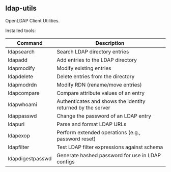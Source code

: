 ldap-utils
----------
OpenLDAP Client Utilities.

Installed tools:

| Command          | Description |
| ---------------- | ----------- |
| ldapsearch       | Search LDAP directory entries |
| ldapadd          | Add entries to the LDAP directory |
| ldapmodify       | Modify existing entries |
| ldapdelete       | Delete entries from the directory |
| ldapmodrdn       | Modify RDN (rename/move entries) |
| ldapcompare      | Compare attribute values of an entry |
| ldapwhoami       | Authenticates and shows the identity returned by the server |
| ldappasswd       | Change the password of an LDAP entry |
| ldapurl          | Parse and format LDAP URLs |
| ldapexop         | Perform extended operations (e.g., password reset) |
| ldapfilter       | Test LDAP filter expressions against schema |
| ldapdigestpasswd | Generate hashed password for use in LDAP configs |

